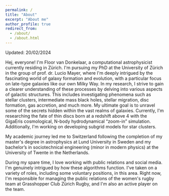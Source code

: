 ```yaml
---
permalink: /
title: "About"
excerpt: "About me"
author_profile: true
redirect_from: 
  - /about/
  - /about.html
---
```


Updated: 20/02/2024

Hej, everyone! I'm Floor van Donkelaar, a computational astrophysicist currently residing in Zürich. I'm pursuing my PhD at the University of Zürich in the group of prof. dr. Lucio Mayer, where I'm deeply intrigued by the fascinating world of galaxy formation and evolution, with a particular focus on late-type galaxies like our own Milky Way. In my research, I strive to gain a clearer understanding of these processes by delving into various aspects of galactic structures. This includes investigating phenomena such as stellar clusters, intermediate mass black holes, stellar migration, disc formation, gas accretion, and much more. My ultimate goal is to unravel some of the secrets hidden within the vast realms of galaxies. Currently, I'm researching the fate of thin discs born at a redshift above 4 with the GigaEris cosmological, N-body hydrodynamical “zoom-in” simulation. Additionally, I'm working on developing subgrid models for star clusters. 

My academic journey led me to Switzerland following the completion of my master's degree in astrophysics at Lund University in Sweden and my bachelor’s in sociotechnical engineering (minor in modern physics) at the University of Twente in the Netherlands. 

During my spare time, I love working with public relations and social media. I'm genuinely intrigued by how these algorithms function. I've taken on a variety of roles, including some voluntary positions, in this area. Right now, I'm responsible for managing the public relations of the women's rugby team at Grasshopper Club Zürich Rugby, and I'm also an active player on the team. 
